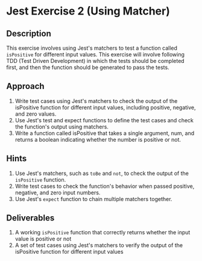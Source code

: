# Jest Exercise 2 (Using Matcher)

## Description

This exercise involves using Jest's matchers to test a function called `isPositive` for different input values. This exercise will involve following TDD (Test Driven Development) in which the tests should be completed first, and then the function should be generated to pass the tests.

## Approach

1. Write test cases using Jest's matchers to check the output of the isPositive function for different input values, including positive, negative, and zero values.
2. Use Jest's test and expect functions to define the test cases and check the function's output using matchers.
3. Write a function called isPositive that takes a single argument, num, and returns a boolean indicating whether the number is positive or not.

## Hints

1. Use Jest's matchers, such as `toBe` and `not`, to check the output of the `isPositive` function.
2. Write test cases to check the function's behavior when passed positive, negative, and zero input numbers.
3. Use Jest's `expect` function to chain multiple matchers together.

## Deliverables

1. A working `isPositive` function that correctly returns whether the input value is positive or not
2. A set of test cases using Jest's matchers to verify the output of the isPositive function for different input values
